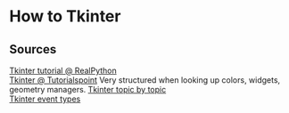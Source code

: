 # How to Tkinter 


## Sources
[Tkinter tutorial @ RealPython](https://realpython.com/python-gui-tkinter/#building-your-first-python-gui-application-with-tkinter)  
[Tkinter @ Tutorialspoint](https://www.tutorialspoint.com/python/python_gui_programming.htm) Very structured when looking up colors, widgets, geometry managers. 
[Tkinter topic by topic](https://python-course.eu/tkinter/)  
[Tkinter event types](https://python-course.eu/tkinter/events-and-binds-in-tkinter.php)  
